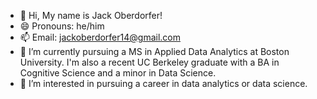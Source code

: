 - 👋 Hi, My name is Jack Oberdorfer!
- 😄 Pronouns: he/him
- 📫 Email: jackoberdorfer14@gmail.com
- 🌱 I’m currently pursuing a MS in Applied Data Analytics at Boston University. I'm also a recent UC Berkeley graduate with a BA in Cognitive Science and a minor in Data Science.
- 👀 I’m interested in pursuing a career in data analytics or data science.

<!---
jackoberdorfer/jackoberdorfer is a ✨ special ✨ repository because its `README.md` (this file) appears on your GitHub profile.
You can click the Preview link to take a look at your changes.
--->
